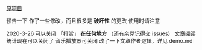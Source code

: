 [原项目](https://github.com/honjun/hexo-theme-sakura)

预告一下
作了一些修改，而且很多是 **破坏性** 的更改
使用时请注意


2020-3-26
可以关闭 「打赏」 **在任何地方** （还有余党记得交 issues）
文章阅读统计现在可以关闭了
音乐播放器可关闭
改了一下文章作者逻辑，详见 demo.md